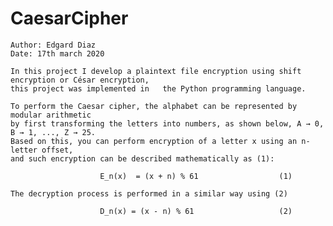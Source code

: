 # CaesarCipher

	Author: Edgard Diaz
	Date: 17th march 2020	
	
	In this project I develop a plaintext file encryption using shift encryption or César encryption, 
	this project was implemented in   the Python programming language.

	To perform the Caesar cipher, the alphabet can be represented by modular arithmetic 
	by first transforming the letters into numbers, as shown below, A → 0, B → 1, ..., Z → 25. 
	Based on this, you can perform encryption of a letter x using an n-letter offset, 
	and such encryption can be described mathematically as (1):

						E_n(x)  = (x + n) % 61					(1)

	The decryption process is performed in a similar way using (2)

						D_n(x) = (x - n) % 61					(2)

